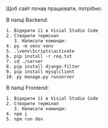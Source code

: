 Щоб сайт почав працювати, потрібно:
  
  В папці Backend:
    
    1. Відкрити її в Visial Studio Code
    2. Створити термінал
       3. Написати команди:
    4. py -m venv venv
    5. .\venv\Scripts\activate
    6. pip install -r req.txt
    7. cd ./server
    8. pip install django-filter
    9. pip install mysqlclient
    10. py manage.py runserver

  В папці Frontend:
    
    1. Відкрити її в Visial Studio Code
    2. Створити термінал
       3. Написати команди:
    4. npm i
    5. npm run dev
